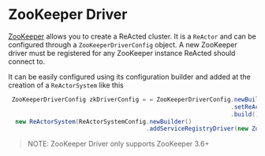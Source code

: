 # ZooKeeper Driver

[ZooKeeper](https://zookeeper.apache.org/) allows you to create a ReActed cluster. It is a `ReActor` and can be configured
through a `ZooKeeperDriverConfig` object. A new ZooKeeper driver must be registered for any ZooKeeper instance ReActed should
connect to. 

It can be easily configured using its configuration builder and added at the creation of a `ReActorSystem` like this

```java
 ZooKeeperDriverConfig zkDriverConfig = = ZooKeeperDriverConfig.newBuilder()
                                                               .setReActorName("TestClusterServiceRegistryDriver")
                                                               .build();
  new ReActorSystem(ReActorSystemConfig.newBuilder()
                                       .addServiceRegistryDriver(new ZooKeeperDriver(zooKeeperCfg))
```

> NOTE: ZooKeeper Driver only supports ZooKeeper 3.6+ 